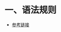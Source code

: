 # 一、语法规则

- [参考链接](https://blog.csdn.net/m0_58859743/article/details/125113744?ops_request_misc=%257B%2522request%255Fid%2522%253A%2522167539593716782428670671%2522%252C%2522scm%2522%253A%252220140713.130102334..%2522%257D&request_id=167539593716782428670671&biz_id=0&utm_medium=distribute.pc_search_result.none-task-blog-2~all~top_positive~default-1-125113744-null-null.142^v72^insert_down2,201^v4^add_ask&utm_term=xml&spm=1018.2226.3001.4187)